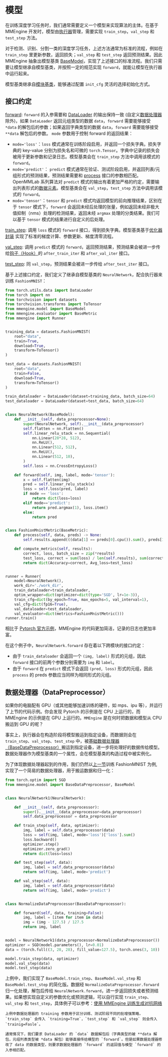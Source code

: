 # 模型

在训练深度学习任务时，我们通常需要定义一个模型来实现算法的主体。在基于 MMEngine 开发时，模型由[执行器](./runner.md)管理，需要实现 `train_step`，`val_step` 和 `test_step` 方法。

对于检测、识别、分割一类的深度学习任务，上述方法通常为标准的流程，例如在 `train_step` 里更新参数，返回损失；`val_step` 和 `test_step` 返回预测结果。因此 MMEngine 抽象出模型基类 [BaseModel](mmengine.model.BaseModel)，实现了上述接口的标准流程。我们只需要让模型继承自模型基类，并按照一定的规范实现 `forward`，就能让模型在执行器中运行起来。

模型基类继承自[模块基类](./initialize.md)，能够通过配置 `init_cfg` 灵活的选择初始化方式。

## 接口约定

[forward](mmengine.model.BaseModel.forward): `forward` 的入参需要和 [DataLoader](https://pytorch.org/tutorials/beginner/basics/data_tutorial.html) 的输出保持一致 (自定义[数据处理器](数据处理器（DataPreprocessor）)除外)，如果 `DataLoader` 返回元组类型的数据 `data`，`forward` 需要能够接受 `*data` 的解包后的参数；如果返回字典类型的数据 `data`，`forward` 需要能够接受 `**data` 解包后的参数。 `mode` 参数用于控制 forward 的返回结果：

- `mode='loss'`：`loss` 模式通常在训练阶段启用，并返回一个损失字典。损失字典的 key-value 分别为损失名和可微的 `torch.Tensor`。字典中记录的损失会被用于更新参数和记录日志。模型基类会在 `train_step` 方法中调用该模式的 `forward`。
- `mode='predict'`： `predict` 模式通常在验证、测试阶段启用，并返回列表/元组形式的预测结果，预测结果需要和 [process](mmengine.evaluator.Evaluator) 接口的参数相匹配。OpenMMLab 系列算法对 `predict` 模式的输出有着更加严格的约定，需要输出列表形式的[数据元素](./data_element.md)。模型基类会在 `val_step`，`test_step` 方法中调用该模式的 `forward`。
- `mode='tensor'`：`tensor` 和 `predict` 模式均返回模型的前向推理结果，区别在于 `tensor` 模式下，`forward` 会返回未经后处理的张量，例如返回未经非极大值抑制（nms）处理的检测结果，返回未经 `argmax` 处理的分类结果。我们可以基于 `tensor` 模式的结果进行自定义的后处理。

[train_step](mmengine.model.BaseModel.train_step): 调用 `loss` 模式的 `forward` 接口，得到损失字典。模型基类基于[优化器封装](./optim_wrapper.md) 实现了标准的梯度计算、参数更新、梯度清零流程。

[val_step](mmengine.model.BaseModel.val_step): 调用 `predict` 模式的 `forward`，返回预测结果，预测结果会被进一步传给[钩子（Hook）](./hook.md)的 `after_train_iter` 和 `after_val_iter` 接口。

[test_step](mmengine.model.BaseModel.test_step): 同 `val_step`，预测结果会被进一步传给 `after_test_iter` 接口。

基于上述接口约定，我们定义了继承自模型基类的 `NeuralNetwork`，配合执行器来训练 `FashionMNIST`：

```python
from torch.utils.data import DataLoader
from torch import nn
from torchvision import datasets
from torchvision.transforms import ToTensor
from mmengine.model import BaseModel
from mmengine.evaluator import BaseMetric
from mmengine import Runner


training_data = datasets.FashionMNIST(
    root="data",
    train=True,
    download=True,
    transform=ToTensor()
)

test_data = datasets.FashionMNIST(
    root="data",
    train=False,
    download=True,
    transform=ToTensor()
)

train_dataloader = DataLoader(dataset=training_data, batch_size=64)
test_dataloader = DataLoader(dataset=test_data, batch_size=64)


class NeuralNetwork(BaseModel):
    def __init__(self, data_preprocessor=None):
        super(NeuralNetwork, self).__init__(data_preprocessor)
        self.flatten = nn.Flatten()
        self.linear_relu_stack = nn.Sequential(
            nn.Linear(28*28, 512),
            nn.ReLU(),
            nn.Linear(512, 512),
            nn.ReLU(),
            nn.Linear(512, 10),
        )
        self.loss = nn.CrossEntropyLoss()

    def forward(self, img, label, mode='tensor'):
        x = self.flatten(img)
        pred = self.linear_relu_stack(x)
        loss = self.loss(pred, label)
        if mode == 'loss':
            return dict(loss=loss)
        elif mode=='predict':
            return pred.argmax(1), loss.item()
        else:
            return pred


class FashionMnistMetric(BaseMetric):
    def process(self, data, preds) -> None:
        self.results.append(((data[1] == preds[0].cpu()).sum(), preds[1], len(preds[0])))

    def compute_metrics(self, results):
        correct, loss, batch_size = zip(*results)
        test_loss, correct = sum(loss) / len(self.results), sum(correct) / sum(batch_size)
        return dict(Accuracy=correct, Avg_loss=test_loss)


runner = Runner(
    model=NeuralNetwork(),
    work_dir='./work_dir',
    train_dataloader=train_dataloader,
    optim_wrapper=dict(optimizer=dict(type='SGD', lr=1e-3)),
    train_cfg=dict(by_epoch=True, max_epochs=5, val_interval=1),
    val_cfg=dict(fp16=True),
    val_dataloader=test_dataloader,
    val_evaluator=dict(metrics=FashionMnistMetric()))
runner.train()
```

相比于 [Pytorch 官方示例](https://pytorch.org/tutorials/beginner/basics/optimization_tutorial.html#)，MMEngine 的代码更加简洁，记录的日志也更加丰富。

在这个例子中，`NeuralNetwork.forward` 存在着以下跨模块的接口约定：

- 由于 `train_dataloader` 会返回一个 `(img, label)` 形式的元组，因此 `forward` 接口的前两个参数分别需要为 `img` 和 `label`。
- 由于 `forward` 在 `predict` 模式下会返回 `(pred, loss)` 形式的元组，因此 `process` 的 preds 参数应当同样为相同形式的元组。

## 数据处理器（DataPreprocessor）

如果你的电脑配有 GPU（或其他能够加速训练的硬件，如 mps、ipu 等），并运行了上节的代码示例。你会发现 Pytorch 的示例是在 CPU 上运行的，而 MMEngine 的示例是在 GPU 上运行的。`MMEngine` 是在何时把数据和模型从 CPU 搬运到 GPU 的呢？

事实上，执行器会在构造阶段将模型搬运到指定设备，而数据则会在 `train_step`、`val_step`、`test_step` 中，被[基础数据处理器（BaseDataPreprocessor）](mmengine.model.BaseDataPreprocessor)搬运到指定设备，进一步将处理好的数据传给模型。数据处理器作为模型基类的一个属性，会在模型基类的构造过程中被实例化。

为了体现数据处理器起到的作用，我们仍然以[上一节](接口约定)训练 FashionMNIST 为例, 实现了一个简易的数据处理器，用于搬运数据和归一化：

```python
from torch.optim import SGD
from mmengine.model import BaseDataPreprocessor, BaseModel


class NeuralNetwork1(NeuralNetwork):

    def __init__(self, data_preprocessor):
        super().__init__(data_preprocessor=data_preprocessor)
        self.data_preprocessor = data_preprocessor

    def train_step(self, data, optimizer):
        img, label = self.data_preprocessor(data)
        loss = self(img, label, mode='loss')['loss'].sum()
        loss.backward()
        optimizer.step()
        optimizer.zero_grad()
        return dict(loss=loss)

    def test_step(self, data):
        img, label = self.data_preprocessor(data)
        return self(img, label, mode='predict')

    def val_step(self, data):
        img, label = self.data_preprocessor(data)
        return self(img, label, mode='predict')


class NormalizeDataPreprocessor(BaseDataPreprocessor):

    def forward(self, data, training=False):
        img, label = [item for item in data]
        img = (img - 127.5) / 127.5
        return img, label


model = NeuralNetwork1(data_preprocessor=NormalizeDataPreprocessor())
optimizer = SGD(model.parameters(), lr=0.01)
data = (torch.full((3, 28, 28), fill_value=127.5), torch.ones(3, 10))

model.train_step(data, optimizer)
model.val_step(data)
model.test_step(data)
```

上例中，我们实现了 `BaseModel.train_step`、`BaseModel.val_step` 和 `BaseModel.test_step` 的简化版。数据经 `NormalizeDataPreprocessor.forward` 归一化处理，解包后传给 `NeuralNetwork.forward`，进一步返回损失或者预测结果。如果想实现自定义的参数优化或预测逻辑，可以自行实现 `train_step`、`val_step` 和 `test_step`，具体例子可以参考：[使用 MMEngine 训练生成对抗网络](../examples/train_a_gan.md)

```{note}
上例中数据处理器的 training 参数用于区分训练、测试阶段不同的批增强策略，`train_step` 会传入 `training=True`，`test_step` 和 `val_step` 则会传入 `trainig=Fasle`。
```

```{note}
通常情况下，我们要求 DataLoader 的 `data` 数据解包后（字典类型的被 **data 解包，元组列表类型被 *data 解包）能够直接传给模型的 `forward`。但是如果数据处理器修改了 data 的数据类型，则要求数据处理器的 `forward` 的返回值与模型 `forward` 的入参相匹配。
```
